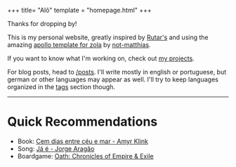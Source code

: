 +++
title= "Alô"
template = "homepage.html"
+++

Thanks for dropping by!

This is my personal website, greatly inspired by <a href="https://rutar.org/" target="_blank" rel="noopener noreferrer">Rutar's</a> and using the amazing <a href="https://www.getzola.org/themes/apollo/" target="_blank" rel="noopener noreferrer">apollo template for zola</a> by <a href="https://github.com/not-matthias" target="_blank" rel="noopener noreferrer">not-matthias</a>.

If you want to know what I'm working on, check out [my projects](./projects).

For blog posts, head to [/posts](./posts).
I'll write mostly in english or portuguese, but german or other languages may appear as well. I'll try to keep languages organized in the [tags](./tags) section though.

---
# Quick Recommendations
- Book: <a href="https://www.goodreads.com/book/show/1575430.Cem_Dias_Entre_C_u_e_Mar" target="_blank">Cem dias entre céu e mar - Amyr Klink</a>
- Song: <a href="https://www.youtube.com/watch?v=DaiCG20lyyY" target="_blank">Já é - Jorge Aragão</a>
- Boardgame: <a href="https://boardgamegeek.com/boardgame/291572/oath" target="_blank">Oath: Chronicles of Empire & Exile</a>
